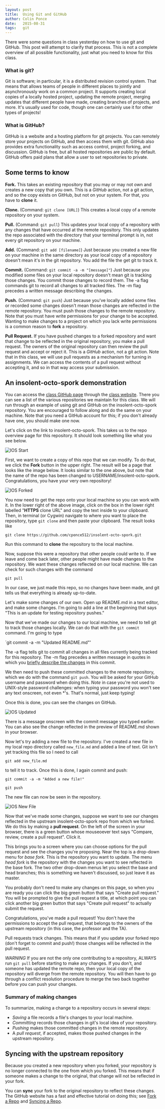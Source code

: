 ```yaml
---
layout: post
title:  Using Git and GitHub
author: Colin Ponce
date:   2015-08-31
tags:   git
---
```


There were some questions in class yesterday on how to use git and GitHub. This
post will attempt to clarify that process. This is not a complete overview of
all possible functionality, just what you need to know for this class.

### What is git?

Git is software; in particular, it is a distributed revision control
system. That means that allows teams of people in different places to jointly
and asynchronously work on a common project. It supports creating local copies
of a locally hosted project, updating the remote project, merging updates that
different people have made, creating branches of projects, and more. It's
usually used for code, though one can certainly use it for other types of
projects!

### What is GitHub?

GitHub is a website and a hosting platform for git projects. You can remotely
store your projects on GitHub, and then access them with git.  GitHub also
provides extra functionality such as access control, project forking, and
discussion. GitHub is free, but all hosted repositories are public by
default. GitHub offers paid plans that allow a user to set repositories to
private.

## Some terms to know

**Fork.** This takes an existing repository that you may or may not own and
  creates a new copy that you own. This is a *GitHub* action, not a git action,
  and so the copy exists on GitHub, but not on your system. For that, you have
  to **clone** it.

**Clone.** (Command: `git clone [URL]`) This creates a local copy of a remote
  repository on your system.

**Pull.** (Command: `git pull`) This updates your local copy of a repository
  with any changes that have occurred at the remote repository. This only
  updates the repo associated with the directory that your terminal prompt is
  in, not every git repository on your machine.

**Add.** (Command: `git add [filename]`) Just because you created a new file on
  your machine in the same directory as your local copy of a repository doesn't
  mean it's in the git repository. You add the file the get git to track it.

**Commit.** (Command: `git commit -a -m "[message]"`) Just because you modified
  some files on your local repository doesn't mean git is tracking those
  changes. You commit those changes to record them. The -a flag commands git to
  record all changes to all tracked files. The -m flag precedes a written
  message describing the changes.

**Push.** (Command: `git push`) Just because you've locally added some files or
  recorded some changes doesn't mean those changes are reflected in the remote
  repository. You must push those changes to the remote repository. Note that
  you must have write permissions for your change to be accepted. Wanting to
  make changes to a project on which you lack write permissions is a common
  reason to **fork** a repository.

**Pull Request.** If you have pushed changes to a forked repository and want
  that change to be reflected in the original repository, you make a pull
  request. The owners of the original repository can then review the pull
  request and accept or reject it. This is a *GitHub* action, not a git
  action. Note that in this class, we will use pull requests as a mechanism for
  turning in assignments. We can access the contents of a pull request without
  accepting it, and so in that way access your submission.

## An insolent-octo-spork demonstration

You can access the [class GitHub page][2] through the [class website][3]. There
you can see a list of the various repositories we maintain for this class. We
will run through an example of using git and GitHub on the insolent-octo-spork
repository. You are encouraged to follow along and do the same on your
machine. Note that you need a GitHub account for this; if you don't already have
one, you should make one now.

Let's click on the link to insolent-octo-spork. This takes us to the repo
overview page for this repository. It should look something like what you see
below.

![IOS Start](/img/ios_start.png)

First, we want to create a copy of this repo that we can modify. To do that, we
click the **Fork** button in the upper right. The result will be a page that
looks like the image below. It looks similar to the one above, but note that the
name of the repo has been changed to
USERNAME/insolent-octo-spork. Congratulations, you have your very own
repository!

![IOS Forked](/img/ios_forked.png)

You now need to get the repo onto your local machine so you can work with it. In
the lower right of the above image, click on the box in the lower right labelled
"**HTTPS** clone URL" and copy the text inside to your clipboard. Then, in
terminal (or Cygwin) navigate to where you want to place the repository, type
`git clone` and then paste your clipboard. The result looks like

`git clone https://github.com/cponce512/insolent-octo-spork.git`

Run this command to **clone** the repository to the local machine.

Now, suppose this were a repository that other people could write to. If we
leave and come back later, other people might have made changes to the
repository. We want these changes reflected on our local machine. We can check
for such changes with the command

`git pull`

In our case, we just made this repo, so no changes have been made, and git tells
us that everything is already up-to-date.

Let's make some changes of our own. Open up README.md in a text editor, and make
some changes. I'm going to add a line at the beginning that says "This is an
update for testing repository pushes."

Now that we've made our changes to our local machine, we need to tell git to
track those changes locally. We can do that with the `git commit` command. I'm
going to type

`git commit -a -m "Updated README.md"'

The -a flag tells git to commit all changes in all files currently being tracked
for this repository. The -m flag precedes a written message in quotes in which
you [briefly describe the changes][1] in this commit. 

We then need to push these committed changes to the remote repository, which we
do with the command `git push`. You will be asked for your GitHub username and
password when doing this. *Note* in case you're not used to UNIX-style password
challenges: when typing your password you won't see any text onscreen, not even
*'s. That's normal, just keep typing!

Once this is done, you can see the changes on GitHub.

![IOS Updated](/img/ios_updated.png)

There is a message onscreen with the commit message you typed earlier. You can
also see the change reflected in the preview of README.md shown in your browser.

Now let's try adding a new file to the repository. I've created a new file in my
local repo directory called `new_file.md` and added a line of text. Git isn't
yet tracking this file so I need to call

`git add new_file.md`

to tell it to track. Once this is done, I again commit and push:

`git commit -a -m "Added a new file!"`

`git push`

The new file can now be seen in the repository.

![IOS New File](/img/ios_newfile.png)

Now that we've made some changes, suppose we want to see our changes reflected
in the upstream insolent-octo-spork repo from which we forked. We do this by
making a **pull request**. On the left of the screen in your browser, there is a
green button whose mouseoever text says "Compare, review, create a pull
request". Click it.

This brings you to a screen where you can choose options for the pull request
and see the changes you're proposing. Near the top is a drop-down menu for *base
fork.* This is the repository you want to update. The menu *head fork* is the
repository with the changes you want to see reflected in the base fork. The two
other drop-down menus let you select the base and head branches; this is
something we haven't discussed, so just leave it as master.

You probably don't need to make any changes on this page, so when you are ready
you can click the big green button that says "Create pull request." You will be
prompted to give the pull request a title, at which point you can click another
big green button that says "Create pull request" to actually submit the request.

Congratulations, you've made a pull request! You don't have the permissions to
accept the pull request, that belongs to the owners of the upstream repository
(in this case, the professor and the TA).

Pull requests track changes. This means that if you update your forked repo
(don't forget to commit and push!) those changes will be reflected in the pull
request.

*WARNING* If you are not the only one contributing to a repository, ALWAYS run
 `git pull` before starting to make any changes. If you don't, and someone has
 updated the remote repo, then your local copy of the repository will diverge
 from the remote repository. You will then have to go through a conflict
 resolution procedure to merge the two back together before you can push your
 changes.

### Summary of making changes

To summarize, making a change to a repository occurs in several steps:

* *Saving* a file records a file's changes to your local machine.
* *Committing* records those changes in git's local idea of your repository.
* *Pushing* makes those committed changes in the remote repository.
* A *pull request*, if accepted, makes those pushed changes in the upstream repository.

## Syncing with the upstream repository

Because you created a new repository when you forked, your repository is no
longer connected to the one from which you forked. This means that if someone
makes a change to the original, that change will not be reflected in your fork.

You can **sync** your fork to the original repository to reflect these
changes. The GitHub website has a fast and effective tutorial on doing this; see
[Fork a Repo][4] and [Syncing a Repo][5].

[1]: https://xkcd.com/1296/
[2]: https://github.com/cornell-cs5220-f15/
[3]: http://cornell-cs5220-f15.github.io/
[4]: https://help.github.com/articles/fork-a-repo/
[5]: https://help.github.com/articles/syncing-a-fork/
